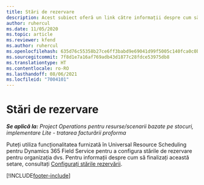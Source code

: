 ```yaml
---
title: Stări de rezervare
description: Acest subiect oferă un link către informații despre cum să configurați stările rezervărilor pentru Project Operations.
author: ruhercul
ms.date: 11/05/2020
ms.topic: article
ms.reviewer: kfend
ms.author: ruhercul
ms.openlocfilehash: 635d76c55358b27ce6ff3babd9e69041d99f5005c140fca0c0bc28d7210ad168
ms.sourcegitcommit: 7f8d1e7a16af769adb43d1877c28fdce53975db8
ms.translationtype: HT
ms.contentlocale: ro-RO
ms.lasthandoff: 08/06/2021
ms.locfileid: "7004101"
---
```

# <a name="booking-statuses"></a>Stări de rezervare

_**Se aplică la:** Project Operations pentru resurse/scenarii bazate pe stocuri, implementare Lite - tratarea facturării proforma_

Puteți utiliza funcționalitatea furnizată în Universal Resource Scheduling pentru Dynamics 365 Field Service pentru a configura stările de rezervare pentru organizația dvs. Pentru informații despre cum să finalizați această setare, consultați [Configurați stările rezervării](/dynamics365/field-service/set-up-booking-statuses).


[!INCLUDE[footer-include](../includes/footer-banner.md)]